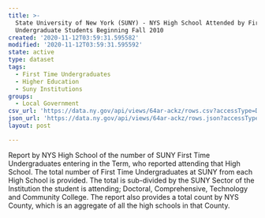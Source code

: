 ```yaml
---
title: >-
  State University of New York (SUNY) - NYS High School Attended by First Time
  Undergraduate Students Beginning Fall 2010
created: '2020-11-12T03:59:31.595582'
modified: '2020-11-12T03:59:31.595592'
state: active
type: dataset
tags:
  - First Time Undergraduates
  - Higher Education
  - Suny Institutions
groups:
  - Local Government
csv_url: 'https://data.ny.gov/api/views/64ar-ackz/rows.csv?accessType=DOWNLOAD'
json_url: 'https://data.ny.gov/api/views/64ar-ackz/rows.json?accessType=DOWNLOAD'
layout: post

---
```

Report by NYS High School of the number of SUNY First Time Undergraduates entering in the Term, who reported attending that High School.  The total number of First Time Undergraduates at SUNY from each High School is provided. The total is sub-divided by the SUNY Sector of the Institution the student is attending; Doctoral, Comprehensive, Technology and Community College.  The report also provides a total count by NYS County, which is an aggregate of all the high schools in that County.
